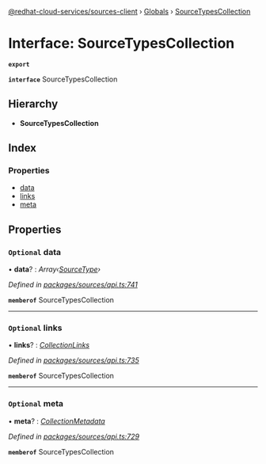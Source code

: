 [@redhat-cloud-services/sources-client](../README.md) › [Globals](../globals.md) › [SourceTypesCollection](sourcetypescollection.md)

# Interface: SourceTypesCollection

**`export`** 

**`interface`** SourceTypesCollection

## Hierarchy

* **SourceTypesCollection**

## Index

### Properties

* [data](sourcetypescollection.md#optional-data)
* [links](sourcetypescollection.md#optional-links)
* [meta](sourcetypescollection.md#optional-meta)

## Properties

### `Optional` data

• **data**? : *Array‹[SourceType](sourcetype.md)›*

*Defined in [packages/sources/api.ts:741](https://github.com/RedHatInsights/javascript-clients/blob/master/packages/sources/api.ts#L741)*

**`memberof`** SourceTypesCollection

___

### `Optional` links

• **links**? : *[CollectionLinks](collectionlinks.md)*

*Defined in [packages/sources/api.ts:735](https://github.com/RedHatInsights/javascript-clients/blob/master/packages/sources/api.ts#L735)*

**`memberof`** SourceTypesCollection

___

### `Optional` meta

• **meta**? : *[CollectionMetadata](collectionmetadata.md)*

*Defined in [packages/sources/api.ts:729](https://github.com/RedHatInsights/javascript-clients/blob/master/packages/sources/api.ts#L729)*

**`memberof`** SourceTypesCollection
